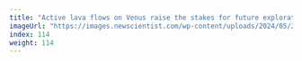 ```yaml
---
title: "Active lava flows on Venus raise the stakes for future exploration"
imageUrl: "https://images.newscientist.com/wp-content/uploads/2024/05/24170033/SEI_205935452.jpg?width=788"
index: 114
weight: 114
---
```

